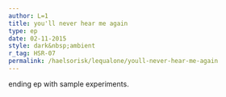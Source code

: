 ```yaml
---
author: L=1
title: you'll never hear me again
type: ep
date: 02-11-2015
style: dark&nbsp;ambient
r_tag: HSR-07
permalink: /haelsorisk/lequalone/youll-never-hear-me-again
---
```


ending ep with sample experiments.
